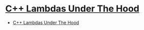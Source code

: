 # [C++ Lambdas Under The Hood](https://web.mst.edu/~nmjxv3/articles/lambdas.html)

- [C++ Lambdas Under The Hood](#c-lambdas-under-the-hood)
